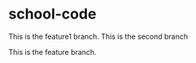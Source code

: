 # school-code

This is the feature1 branch.
This is the second branch

This is the feature branch.

